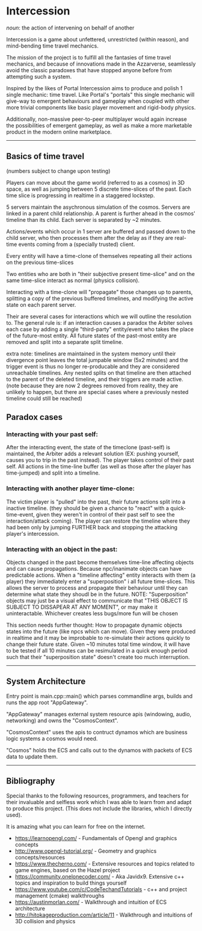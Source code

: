 # Intercession

*noun*: the action of intervening on behalf of another

Intercession is a game about unfettered, unrestricted (within reason), and mind-bending time travel mechanics.

The mission of the project is to fulfill all the fantasies of time travel mechanics, and because of innovations made in the Azzarverse, seamlessly avoid the classic paradoxes that have stopped anyone before from attempting such a system.

Inspired by the likes of Portal Intercession aims to produce and polish 1 single mechanic: time travel.
Like Portal's "portals" this single mechanic will give-way to emergent behaviours and gameplay when coupled with other more trivial components like basic player movement and rigid-body physics.

Additionally, non-massive peer-to-peer multiplayer would again increase the possibilities of emergent gameplay, as well as make a more marketable product in the modern online marketplace.

---

## Basics of time travel

(numbers subject to change upon testing)

Players can move about the game world (referred to as a cosmos) in 3D space, as well as jumping between 5 discrete time-slices of the past. Each time slice is progressing in realtime in a staggered lockstep.

5 servers maintain the asychronous simulation of the cosmos. Servers are linked in a parent child relationship. A parent is further ahead in the cosmos' timeline than its child. Each server is separated by ~2 minutes.

Actions/events which occur in 1 server are buffered and passed down to the child server, who then processes them after the delay as if they are real-time events coming from a (specially trusted) client.

Every entity will have a time-clone of themselves repeating all their actions on the previous time-slices

Two entities who are both in "their subjective present time-slice" and on the same time-slice interact as normal (physics collision).

Interacting with a time-clone will "propagate" those changes up to parents, splitting a copy of the previous buffered timelines, and modifying the active state on each parent server.

Their are several cases for interactions which we will outline the resolution to. The general rule is: if an interaction causes a paradox the Arbiter solves each case by adding a single "third-party" entity/event who takes the place of the future-most entity. All future states of the past-most entity are removed and split into a separate split timeline.

extra note: timelines are maintained in the system memory until their divergence point leaves the total jumpable window (5x2 minutes) and the trigger event is thus no longer re-producable and they are considered unreachable timelines.
Any nested splits on that timeline are then attached to the parent of the deleted timeline, and their triggers are made active. (note because they are now 2 degrees removed from reality, they are unlikely to happen, but there are special cases where a previously nested timeline could still be reached)

## Paradox cases

### Interacting with your past self:
After the interacting event, the state of the timeclone (past-self) is maintained, the Arbiter adds a relevant solution (EX: pushing yourself, causes you to trip in the past instead). The player takes control of their past self. All actions in the time-line buffer (as well as those after the player has time-jumped) and split into a timeline.

### Interacting with another player time-clone:
The victim player is "pulled" into the past, their future actions split into a inactive timeline. (they should be given a chance to "react" with a quick-time-event, given they weren't in control of their past self to see the interaction/attack coming).
The player can restore the timeline where they had been only by jumping FURTHER back and stopping the attacking player's intercession.

### Interacting with an object in the past:
Objects changed in the past become themselves time-line affecting objects and can cause propagations. Because npc/inanimate objects can have predictable actions. When a "timeline affecting" entity interacts with them (a player) they immediately enter a "superposition" i all future time-slices. This allows the server to process and propagate their behaviour until they can determine what state they shoudl be in the future. NOTE: "Superposition" objects may just be a visual effect to communicate that "THIS OBJECT IS SUBJECT TO DISSAPEAR AT ANY MOMENT", or may make it uninteractable. Whichever creates less bugs/more fun will be chosen

This section needs further thought: How to propagate dynamic objects states into the future (like npcs which can move). Given they were produced in realtime and it may be improbable to re-simulate their actions quickly to change their future state. Given ~10 minutes total time window, it will have to be tested if all 10 minutes can be resimulated in a quick enough period such that their "superposition state" doesn't create too much interruption.

---

## System Architecture
Entry point is main.cpp::main() which parses commandline args, builds and runs the app root "AppGateway".

"AppGateway" manages external system resource apis (windowing, audio, networking) and owns the "CosmosContext".

"CosmosContext" uses the apis to contruct dynamos which are business logic systems a cosmos would need.

"Cosmos" holds the ECS and calls out to the dynamos with packets of ECS data to update them.

---

## Bibliography
Special thanks to the following resources, programmers, and teachers for their invaluable and selfless work which I was able to learn from and adapt to produce this project. (This does not include the libraries, which I directly used).

It is amazing what you can learn for free on the internet.

* https://learnopengl.com/ - Fundamentals of Opengl and graphics concepts
* http://www.opengl-tutorial.org/ - Geometry and graphics concepts/resources
* https://www.thecherno.com/ - Extensive resources and topics related to game engines, based on the Hazel project
* https://community.onelonecoder.com/ - Aka Javidx9. Extensive c++ topics and inspiration to build things yourself
* https://www.youtube.com/c/CodeTechandTutorials - c++ and project management (cmake) walkthroughs
* https://austinmorlan.com/ - Walkthrough and intuition of ECS architecture
* http://hitokageproduction.com/article/11 - Walkthrough and intuitions of 3D collision and physics